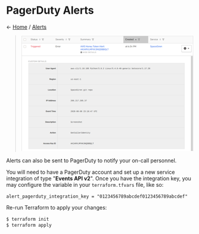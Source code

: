 # PagerDuty Alerts

← [Home](../../README.md) / [Alerts](../alerts.md)

> ![PagerDuty alert](../images/screenshots/alert-pagerduty.png)

Alerts can also be sent to PagerDuty to notify your on-call personnel.

You will need to have a PagerDuty account and set up a new service integration
of type "**Events API v2**". Once you have the integration key, you may configure
the variable in your `terraform.tfvars` file, like so:

```
alert_pagerduty_integration_key = "0123456789abcdef0123456789abcdef"
```

Re-run Terraform to apply your changes:

```
$ terraform init
$ terraform apply
```
